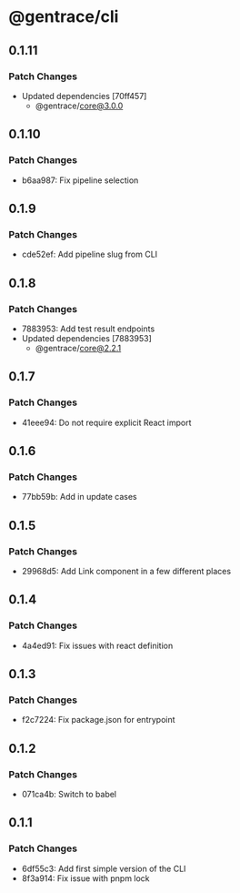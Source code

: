 # @gentrace/cli

## 0.1.11

### Patch Changes

- Updated dependencies [70ff457]
  - @gentrace/core@3.0.0

## 0.1.10

### Patch Changes

- b6aa987: Fix pipeline selection

## 0.1.9

### Patch Changes

- cde52ef: Add pipeline slug from CLI

## 0.1.8

### Patch Changes

- 7883953: Add test result endpoints
- Updated dependencies [7883953]
  - @gentrace/core@2.2.1

## 0.1.7

### Patch Changes

- 41eee94: Do not require explicit React import

## 0.1.6

### Patch Changes

- 77bb59b: Add in update cases

## 0.1.5

### Patch Changes

- 29968d5: Add Link component in a few different places

## 0.1.4

### Patch Changes

- 4a4ed91: Fix issues with react definition

## 0.1.3

### Patch Changes

- f2c7224: Fix package.json for entrypoint

## 0.1.2

### Patch Changes

- 071ca4b: Switch to babel

## 0.1.1

### Patch Changes

- 6df55c3: Add first simple version of the CLI
- 8f3a914: Fix issue with pnpm lock
